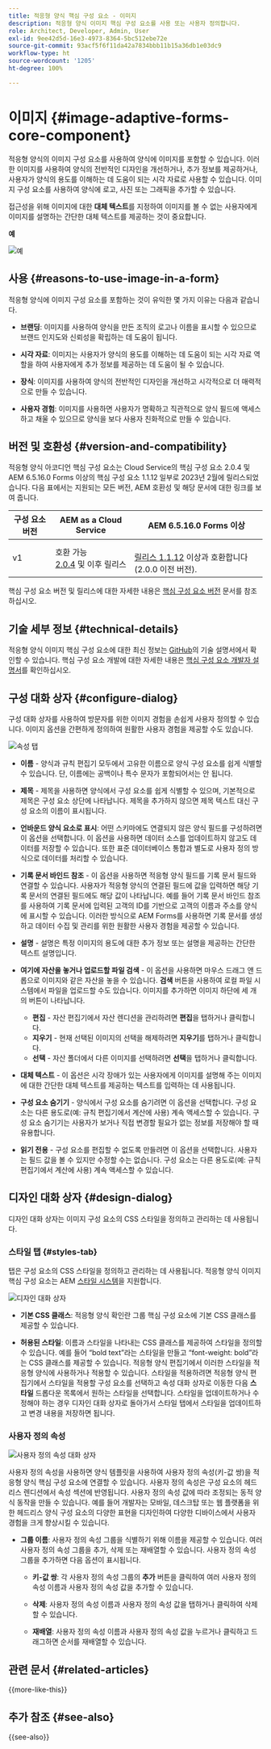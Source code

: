 ```yaml
---
title: 적응형 양식 핵심 구성 요소 - 이미지
description: 적응형 양식 이미지 핵심 구성 요소를 사용 또는 사용자 정의합니다.
role: Architect, Developer, Admin, User
exl-id: 9ee42d5d-16e3-4973-8364-5bc512ebe72e
source-git-commit: 93acf5f6f11da42a7834bbb11b15a36db1e03dc9
workflow-type: ht
source-wordcount: '1205'
ht-degree: 100%

---
```


# 이미지 {#image-adaptive-forms-core-component}

적응형 양식의 이미지 구성 요소를 사용하여 양식에 이미지를 포함할 수 있습니다. 이러한 이미지를 사용하여 양식의 전반적인 디자인을 개선하거나, 추가 정보를 제공하거나, 사용자가 양식의 용도를 이해하는 데 도움이 되는 시각 자료로 사용할 수 있습니다. 이미지 구성 요소를 사용하여 양식에 로고, 사진 또는 그래픽을 추가할 수 있습니다.

접근성을 위해 이미지에 대한 **대체 텍스트**&#x200B;를 지정하여 이미지를 볼 수 없는 사용자에게 이미지를 설명하는 간단한 대체 텍스트를 제공하는 것이 중요합니다.


**예**

![예](/help/adaptive-forms/assets/image.png)


## 사용 {#reasons-to-use-image-in-a-form}

적응형 양식에 이미지 구성 요소를 포함하는 것이 유익한 몇 가지 이유는 다음과 같습니다.

- **브랜딩**: 이미지를 사용하여 양식을 만든 조직의 로고나 이름을 표시할 수 있으므로 브랜드 인지도와 신뢰성을 확립하는 데 도움이 됩니다.

- **시각 자료**: 이미지는 사용자가 양식의 용도를 이해하는 데 도움이 되는 시각 자료 역할을 하여 사용자에게 추가 정보를 제공하는 데 도움이 될 수 있습니다.

- **장식**: 이미지를 사용하여 양식의 전반적인 디자인을 개선하고 시각적으로 더 매력적으로 만들 수 있습니다.

- **사용자 경험**: 이미지를 사용하면 사용자가 명확하고 직관적으로 양식 필드에 액세스하고 채울 수 있으므로 양식을 보다 사용자 친화적으로 만들 수 있습니다.

## 버전 및 호환성 {#version-and-compatibility}

적응형 양식 아코디언 핵심 구성 요소는 Cloud Service의 핵심 구성 요소 2.0.4 및 AEM 6.5.16.0 Forms 이상의 핵심 구성 요소 1.1.12 일부로 2023년 2월에 릴리스되었습니다. 다음 표에서는 지원되는 모든 버전, AEM 호환성 및 해당 문서에 대한 링크를 보여 줍니다.

| 구성 요소 버전 | AEM as a Cloud Service | AEM 6.5.16.0 Forms 이상 |
|---|---|---|
| v1 | 호환 가능 <br>[2.0.4](/help/adaptive-forms/version.md) 및 이후 릴리스 | <br>[릴리스 1.1.12](/help/adaptive-forms/version.md) 이상과 호환합니다(2.0.0 이전 버전). |

핵심 구성 요소 버전 및 릴리스에 대한 자세한 내용은 [핵심 구성 요소 버전](/help/adaptive-forms/version.md) 문서를 참조하십시오.


<!-- ## Sample Component Output {#sample-component-output}

To experience the Accordion Component as well as see examples of its configuration options as well as HTML and JSON output, visit the [Component Library](https://adobe.com/go/aem_cmp_library_accordion). -->

## 기술 세부 정보 {#technical-details}

적응형 양식 이미지 핵심 구성 요소에 대한 최신 정보는 [GitHub](https://github.com/adobe/aem-core-forms-components/tree/master/ui.af.apps/src/main/content/jcr_root/apps/core/fd/components/form/image/v1/image)의 기술 설명서에서 확인할 수 있습니다. 핵심 구성 요소 개발에 대한 자세한 내용은 [핵심 구성 요소 개발자 설명서](/help/developing/overview.md)를 확인하십시오.


## 구성 대화 상자 {#configure-dialog}

구성 대화 상자를 사용하여 방문자를 위한 이미지 경험을 손쉽게 사용자 정의할 수 있습니다. 이미지 옵션을 간편하게 정의하여 원활한 사용자 경험을 제공할 수도 있습니다.

![속성 탭](/help/adaptive-forms/assets/image_properties.png)

- **이름** - 양식과 규칙 편집기 모두에서 고유한 이름으로 양식 구성 요소를 쉽게 식별할 수 있습니다. 단, 이름에는 공백이나 특수 문자가 포함되어서는 안 됩니다.

- **제목** - 제목을 사용하면 양식에서 구성 요소를 쉽게 식별할 수 있으며, 기본적으로 제목은 구성 요소 상단에 나타납니다. 제목을 추가하지 않으면 제목 텍스트 대신 구성 요소의 이름이 표시됩니다.

- **언바운드 양식 요소로 표시**: 어떤 스키마에도 연결되지 않은 양식 필드를 구성하려면 이 옵션을 선택합니다. 이 옵션을 사용하면 데이터 소스를 업데이트하지 않고도 데이터를 저장할 수 있습니다. 또한 표준 데이터베이스 통합과 별도로 사용자 정의 방식으로 데이터를 처리할 수 있습니다.

- **기록 문서 바인드 참조** - 이 옵션을 사용하면 적응형 양식 필드를 기록 문서 필드와 연결할 수 있습니다. 사용자가 적응형 양식의 연결된 필드에 값을 입력하면 해당 기록 문서의 연결된 필드에도 해당 값이 나타납니다. 예를 들어 기록 문서 바인드 참조를 사용하여 기록 문서에 입력된 고객의 ID를 기반으로 고객의 이름과 주소를 양식에 표시할 수 있습니다. 이러한 방식으로 AEM Forms를 사용하면 기록 문서를 생성하고 데이터 수집 및 관리를 위한 원활한 사용자 경험을 제공할 수 있습니다.

- **설명** - 설명은 특정 이미지의 용도에 대한 추가 정보 또는 설명을 제공하는 간단한 텍스트 설명입니다.

- **여기에 자산을 놓거나 업로드할 파일 검색** - 이 옵션을 사용하면 마우스 드래그 앤 드롭으로 이미지와 같은 자산을 놓을 수 있습니다. **검색** 버튼을 사용하여 로컬 파일 시스템에서 파일을 업로드할 수도 있습니다. 이미지를 추가하면 이미지 하단에 세 개의 버튼이 나타납니다.
   - **편집** - 자산 편집기에서 자산 렌디션을 관리하려면 **편집**&#x200B;을 탭하거나 클릭합니다.
   - **지우기** - 현재 선택된 이미지의 선택을 해제하려면 **지우기**&#x200B;를 탭하거나 클릭합니다.
   - **선택** - 자산 폴더에서 다른 이미지를 선택하려면 **선택**&#x200B;을 탭하거나 클릭합니다.

- **대체 텍스트** - 이 옵션은 시각 장애가 있는 사용자에게 이미지를 설명해 주는 이미지에 대한 간단한 대체 텍스트를 제공하는 텍스트를 입력하는 데 사용됩니다.

- **구성 요소 숨기기** - 양식에서 구성 요소를 숨기려면 이 옵션을 선택합니다. 구성 요소는 다른 용도로(예: 규칙 편집기에서 계산에 사용) 계속 액세스할 수 있습니다. 구성 요소 숨기기는 사용자가 보거나 직접 변경할 필요가 없는 정보를 저장해야 할 때 유용합니다.

- **읽기 전용** - 구성 요소를 편집할 수 없도록 만들려면 이 옵션을 선택합니다. 사용자는 필드 값을 볼 수 있지만 수정할 수는 없습니다. 구성 요소는 다른 용도로(예: 규칙 편집기에서 계산에 사용) 계속 액세스할 수 있습니다.

## 디자인 대화 상자 {#design-dialog}

디자인 대화 상자는 이미지 구성 요소의 CSS 스타일을 정의하고 관리하는 데 사용됩니다.

### 스타일 탭 {#styles-tab}

탭은 구성 요소의 CSS 스타일을 정의하고 관리하는 데 사용됩니다. 적응형 양식 이미지 핵심 구성 요소는 AEM [스타일 시스템](/help/get-started/authoring.md#component-styling)을 지원합니다.

![디자인 대화 상자](/help/adaptive-forms/assets/checkbox-style.png)

- **기본 CSS 클래스**: 적응형 양식 확인란 그룹 핵심 구성 요소에 기본 CSS 클래스를 제공할 수 있습니다.

- **허용된 스타일**: 이름과 스타일을 나타내는 CSS 클래스를 제공하여 스타일을 정의할 수 있습니다. 예를 들어 “bold text”라는 스타일을 만들고 “font-weight: bold”라는 CSS 클래스를 제공할 수 있습니다. 적응형 양식 편집기에서 이러한 스타일을 적응형 양식에 사용하거나 적용할 수 있습니다. 스타일을 적용하려면 적응형 양식 편집기에서 스타일을 적용할 구성 요소를 선택하고 속성 대화 상자로 이동한 다음 **스타일** 드롭다운 목록에서 원하는 스타일을 선택합니다. 스타일을 업데이트하거나 수정해야 하는 경우 디자인 대화 상자로 돌아가서 스타일 탭에서 스타일을 업데이트하고 변경 내용을 저장하면 됩니다.

### 사용자 정의 속성

![사용자 정의 속성 대화 상자](/help/adaptive-forms/assets/checkbox-customproperties.png)

사용자 정의 속성을 사용하면 양식 템플릿을 사용하여 사용자 정의 속성(키-값 쌍)을 적응형 양식 핵심 구성 요소에 연결할 수 있습니다. 사용자 정의 속성은 구성 요소의 헤드리스 렌디션에서 속성 섹션에 반영됩니다. 사용자 정의 속성 값에 따라 조정되는 동적 양식 동작을 만들 수 있습니다. 예를 들어 개발자는 모바일, 데스크탑 또는 웹 플랫폼을 위한 헤드리스 양식 구성 요소의 다양한 표현을 디자인하여 다양한 디바이스에서 사용자 경험을 크게 향상시킬 수 있습니다.

- **그룹 이름**: 사용자 정의 속성 그룹을 식별하기 위해 이름을 제공할 수 있습니다. 여러 사용자 정의 속성 그룹을 추가, 삭제 또는 재배열할 수 있습니다. 사용자 정의 속성 그룹을 추가하면 다음 옵션이 표시됩니다.

   - **키-값 쌍**: 각 사용자 정의 속성 그룹의 **추가** 버튼을 클릭하여 여러 사용자 정의 속성 이름과 사용자 정의 속성 값을 추가할 수 있습니다.

   - **삭제**: 사용자 정의 속성 이름과 사용자 정의 속성 값을 탭하거나 클릭하여 삭제할 수 있습니다.

   - **재배열**: 사용자 정의 속성 이름과 사용자 정의 속성 값을 누르거나 클릭하고 드래그하면 순서를 재배열할 수 있습니다.

## 관련 문서 {#related-articles}

{{more-like-this}}

## 추가 참조 {#see-also}

{{see-also}}